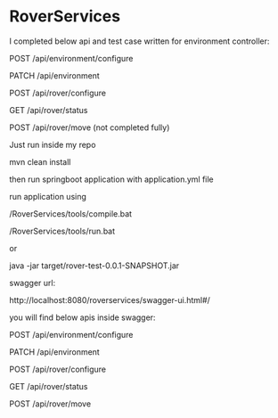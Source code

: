 # RoverServices

I completed below api and test case written for environment controller:
 
POST /api/environment/configure

PATCH /api/environment

POST /api/rover/configure

GET /api/rover/status

POST /api/rover/move (not completed fully)


Just run inside my repo

mvn clean install

then run springboot application with application.yml file

run application using

/RoverServices/tools/compile.bat

/RoverServices/tools/run.bat

or 

java -jar  target/rover-test-0.0.1-SNAPSHOT.jar


swagger url:

http://localhost:8080/roverservices/swagger-ui.html#/


you will find below apis inside swagger:

POST /api/environment/configure

PATCH /api/environment

POST /api/rover/configure

GET /api/rover/status

POST /api/rover/move